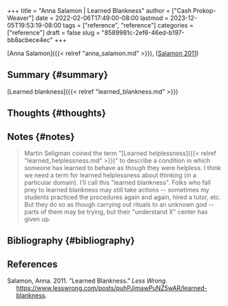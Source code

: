 +++
title = "Anna Salamon | Learned Blankness"
author = ["Cash Prokop-Weaver"]
date = 2022-02-06T17:49:00-08:00
lastmod = 2023-12-05T19:53:19-08:00
tags = ["reference", "reference"]
categories = ["reference"]
draft = false
slug = "8589981c-2ef6-46ed-b197-bb8acbece4ec"
+++

[Anna Salamon]({{< relref "anna_salamon.md" >}}), (<a href="#citeproc_bib_item_1">Salamon 2011</a>)


## Summary {#summary}

[Learned blankness]({{< relref "learned_blankness.md" >}})


## Thoughts {#thoughts}


## Notes {#notes}

> Martin Seligman coined the term "[Learned helplessness]({{< relref "learned_helplessness.md" >}})" to describe a condition in which someone has learned to behave as though they were helpless. I think we need a term for learned helplessness about thinking (in a particular domain). I'll call this "learned blankness". Folks who fall prey to learned blankness may still take actions -- sometimes my students practiced the procedures again and again, hired a tutor, etc. But they do so as though carrying out rituals to an unknown god -- parts of them may be trying, but their "understand X" center has given up.


## Bibliography {#bibliography}

## References

<style>.csl-entry{text-indent: -1.5em; margin-left: 1.5em;}</style><div class="csl-bib-body">
  <div class="csl-entry"><a id="citeproc_bib_item_1"></a>Salamon, Anna. 2011. “Learned Blankness.” <i>Less Wrong</i>. <a href="https://www.lesswrong.com/posts/puhPJimawPuNZ5wAR/learned-blankness">https://www.lesswrong.com/posts/puhPJimawPuNZ5wAR/learned-blankness</a>.</div>
</div>
